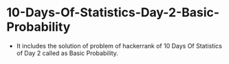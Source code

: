 # 10-Days-Of-Statistics-Day-2-Basic-Probability
- It includes the solution of problem of hackerrank of 10 Days Of Statistics of Day 2 called as Basic Probability.
